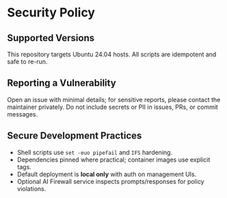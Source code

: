 # Security Policy

## Supported Versions
This repository targets Ubuntu 24.04 hosts. All scripts are idempotent and safe to re-run.

## Reporting a Vulnerability
Open an issue with minimal details; for sensitive reports, please contact the maintainer privately.
Do not include secrets or PII in issues, PRs, or commit messages.

## Secure Development Practices
- Shell scripts use `set -euo pipefail` and `IFS` hardening.
- Dependencies pinned where practical; container images use explicit tags.
- Default deployment is **local only** with auth on management UIs.
- Optional AI Firewall service inspects prompts/responses for policy violations.
